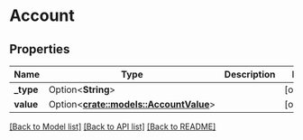 # Account

## Properties

Name | Type | Description | Notes
------------ | ------------- | ------------- | -------------
**_type** | Option<**String**> |  | [optional]
**value** | Option<[**crate::models::AccountValue**](Account_value.md)> |  | [optional]

[[Back to Model list]](../solanabeach_api.wiki/Home.md#documentation-for-models) [[Back to API list]](../solanabeach_api.wiki/Home.md#documentation-for-api-endpoints) [[Back to README]](../solanabeach_api.wiki/Home.md)


